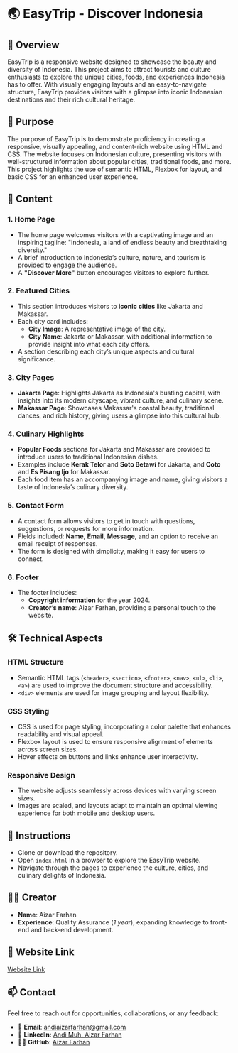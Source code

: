 # 🌏 **EasyTrip - Discover Indonesia**

## 🚀 **Overview**

EasyTrip is a responsive website designed to showcase the beauty and diversity of Indonesia. This project aims to attract tourists and culture enthusiasts to explore the unique cities, foods, and experiences Indonesia has to offer. With visually engaging layouts and an easy-to-navigate structure, EasyTrip provides visitors with a glimpse into iconic Indonesian destinations and their rich cultural heritage.

## 🎯 **Purpose**

The purpose of EasyTrip is to demonstrate proficiency in creating a responsive, visually appealing, and content-rich website using HTML and CSS. The website focuses on Indonesian culture, presenting visitors with well-structured information about popular cities, traditional foods, and more. This project highlights the use of semantic HTML, Flexbox for layout, and basic CSS for an enhanced user experience.

## 🌟 **Content**

### **1. Home Page**
   - The home page welcomes visitors with a captivating image and an inspiring tagline: "Indonesia, a land of endless beauty and breathtaking diversity."
   - A brief introduction to Indonesia’s culture, nature, and tourism is provided to engage the audience.
   - A **"Discover More"** button encourages visitors to explore further.

### **2. Featured Cities**
   - This section introduces visitors to **iconic cities** like Jakarta and Makassar.
   - Each city card includes:
      - **City Image**: A representative image of the city.
      - **City Name**: Jakarta or Makassar, with additional information to provide insight into what each city offers.
   - A section describing each city’s unique aspects and cultural significance.

### **3. City Pages**
   - **Jakarta Page**: Highlights Jakarta as Indonesia's bustling capital, with insights into its modern cityscape, vibrant culture, and culinary scene.
   - **Makassar Page**: Showcases Makassar's coastal beauty, traditional dances, and rich history, giving users a glimpse into this cultural hub.

### **4. Culinary Highlights**
   - **Popular Foods** sections for Jakarta and Makassar are provided to introduce users to traditional Indonesian dishes.
   - Examples include **Kerak Telor** and **Soto Betawi** for Jakarta, and **Coto** and **Es Pisang Ijo** for Makassar.
   - Each food item has an accompanying image and name, giving visitors a taste of Indonesia’s culinary diversity.

### **5. Contact Form**
   - A contact form allows visitors to get in touch with questions, suggestions, or requests for more information.
   - Fields included: **Name**, **Email**, **Message**, and an option to receive an email receipt of responses.
   - The form is designed with simplicity, making it easy for users to connect.

### **6. Footer**
   - The footer includes:
      - **Copyright information** for the year 2024.
      - **Creator’s name**: Aizar Farhan, providing a personal touch to the website.

## 🛠️ **Technical Aspects**

### **HTML Structure**
   - Semantic HTML tags (`<header>`, `<section>`, `<footer>`, `<nav>`, `<ul>`, `<li>`, `<a>`) are used to improve the document structure and accessibility.
   - `<div>` elements are used for image grouping and layout flexibility.

### **CSS Styling**
   - CSS is used for page styling, incorporating a color palette that enhances readability and visual appeal.
   - Flexbox layout is used to ensure responsive alignment of elements across screen sizes.
   - Hover effects on buttons and links enhance user interactivity.

### **Responsive Design**
   - The website adjusts seamlessly across devices with varying screen sizes.
   - Images are scaled, and layouts adapt to maintain an optimal viewing experience for both mobile and desktop users.

## 📃 **Instructions**

   - Clone or download the repository.
   - Open `index.html` in a browser to explore the EasyTrip website.
   - Navigate through the pages to experience the culture, cities, and culinary delights of Indonesia.

## 👨🏾 **Creator**

   - **Name**: Aizar Farhan
   - **Experience**: Quality Assurance (_1 year_), expanding knowledge to front-end and back-end development.

## 🔗 **Website Link**

[Website Link](https://easytrip-iihjijw7y-aizar-farhans-projects.vercel.app)

## 📫 **Contact**

Feel free to reach out for opportunities, collaborations, or any feedback:

- 📧 **Email**: [andiaizarfarhan@gmail.com](mailto:andiaizarfarhan@gmail.com)
- 👔 **LinkedIn**: [Andi Muh. Aizar Farhan](https://www.linkedin.com/in/andi-muh-aizar-farhan-a47a18292/)
- 🧑‍💻 **GitHub**: [Aizar Farhan](https://github.com/aizarfarhan25)
